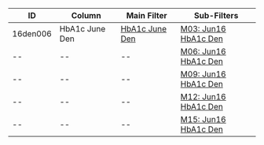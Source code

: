 ID | Column | Main Filter | Sub-Filters | 
-- | ------ | -------| -----------|
16den006| HbA1c June Den | [HbA1c June Den](https://github.com/Edward-Yao31/Salud-Y-Vida-Report/blob/master/main-filters/den/HbA1c%20June%20Den) | [M03: Jun16 HbA1c Den](https://github.com/Edward-Yao31/Salud-Y-Vida-Report/blob/master/sub-filters/den/M03:%20Jun16%20HbA1c%20Den)
-- | --| --|[M06: Jun16 HbA1c Den](https://github.com/Edward-Yao31/Salud-Y-Vida-Report/blob/master/sub-filters/den/M06:%20Jun16%20HbA1c%20Den)|
-- | --| --|[M09: Jun16 HbA1c Den](https://github.com/Edward-Yao31/Salud-Y-Vida-Report/blob/master/sub-filters/den/M09:%20Jun16%20HbA1c%20Den)|
-- | --| --|[M12: Jun16 HbA1c Den](https://github.com/Edward-Yao31/Salud-Y-Vida-Report/blob/master/sub-filters/den/M12:%20Jun16%20HbA1c%20Den)|
-- | --| --|[M15: Jun16 HbA1c Den](https://github.com/Edward-Yao31/Salud-Y-Vida-Report/blob/master/sub-filters/den/M15:%20Jun16%20HbA1c%20Den)|
